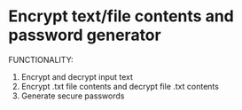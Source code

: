 # Encrypt text/file contents and password generator

FUNCTIONALITY:

1. Encrypt and decrypt input text
2. Encrypt .txt file contents and decrypt file .txt contents
3. Generate secure passwords

